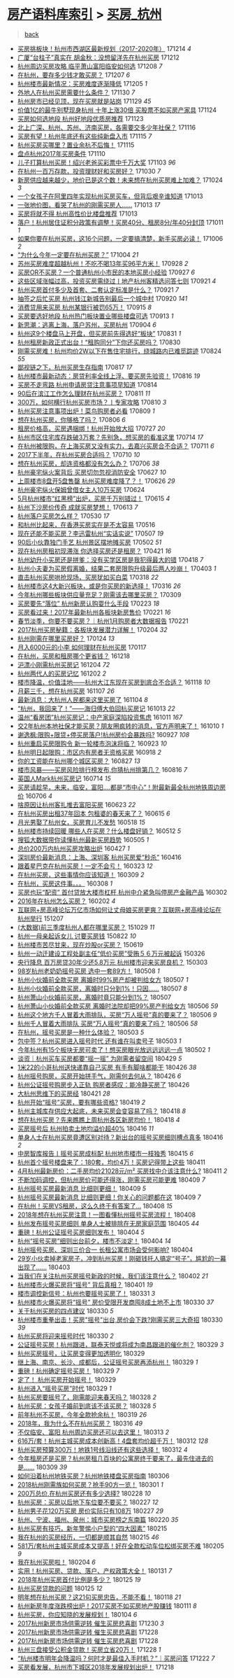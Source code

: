 [房产语料库索引](../../README.md)  > [买房_杭州](买房_杭州.md)
====
> [back](../README.md)

- [买房挑板块！杭州市西湖区最新规划（2017-2020年）](http://jkwz.applinzi.com/ittc/7046975235360818192.html#%E4%B9%B0%E6%88%BF%E6%8C%91%E6%9D%BF%E5%9D%97%EF%BC%81%E6%9D%AD%E5%B7%9E%E5%B8%82%E8%A5%BF%E6%B9%96%E5%8C%BA%E6%9C%80%E6%96%B0%E8%A7%84%E5%88%92%EF%BC%882017-2020%E5%B9%B4%EF%BC%89) 171214 *4* 
- [广厦“台柱子”真实在 胡金秋：没想留洋先在杭州买房](http://jkwz.applinzi.com/ittc/7046186764408980497.html#%E5%B9%BF%E5%8E%A6%E2%80%9C%E5%8F%B0%E6%9F%B1%E5%AD%90%E2%80%9D%E7%9C%9F%E5%AE%9E%E5%9C%A8+%E8%83%A1%E9%87%91%E7%A7%8B%EF%BC%9A%E6%B2%A1%E6%83%B3%E7%95%99%E6%B4%8B%E5%85%88%E5%9C%A8%E6%9D%AD%E5%B7%9E%E4%B9%B0%E6%88%BF) 171212  
- [杭州周边买房攻略 临平萧山富阳临安如何选](http://jkwz.applinzi.com/ittc/7044713797254644753.html#%E6%9D%AD%E5%B7%9E%E5%91%A8%E8%BE%B9%E4%B9%B0%E6%88%BF%E6%94%BB%E7%95%A5+%E4%B8%B4%E5%B9%B3%E8%90%A7%E5%B1%B1%E5%AF%8C%E9%98%B3%E4%B8%B4%E5%AE%89%E5%A6%82%E4%BD%95%E9%80%89) 171208 *7* 
- [在杭州，要存多少钱才敢买房？](http://jkwz.applinzi.com/ittc/7044276983410721809.html#%E5%9C%A8%E6%9D%AD%E5%B7%9E%EF%BC%8C%E8%A6%81%E5%AD%98%E5%A4%9A%E5%B0%91%E9%92%B1%E6%89%8D%E6%95%A2%E4%B9%B0%E6%88%BF%EF%BC%9F) 171207 *6* 
- [杭州楼市最新情况：买房难度逐渐降低](http://jkwz.applinzi.com/ittc/7043560951889003536.html#%E6%9D%AD%E5%B7%9E%E6%A5%BC%E5%B8%82%E6%9C%80%E6%96%B0%E6%83%85%E5%86%B5%EF%BC%9A%E4%B9%B0%E6%88%BF%E9%9A%BE%E5%BA%A6%E9%80%90%E6%B8%90%E9%99%8D%E4%BD%8E) 171205 *1* 
- [外地人在杭州买房需要什么条件？](http://jkwz.applinzi.com/ittc/7041736366528922640.html#%E5%A4%96%E5%9C%B0%E4%BA%BA%E5%9C%A8%E6%9D%AD%E5%B7%9E%E4%B9%B0%E6%88%BF%E9%9C%80%E8%A6%81%E4%BB%80%E4%B9%88%E6%9D%A1%E4%BB%B6%EF%BC%9F) 171130 *7* 
- [杭州房市已经见顶，现在买房就是站岗](http://jkwz.applinzi.com/ittc/7041084487864157200.html#%E6%9D%AD%E5%B7%9E%E6%88%BF%E5%B8%82%E5%B7%B2%E7%BB%8F%E8%A7%81%E9%A1%B6%EF%BC%8C%E7%8E%B0%E5%9C%A8%E4%B9%B0%E6%88%BF%E5%B0%B1%E6%98%AF%E7%AB%99%E5%B2%97) 171129 *45* 
- [价值1亿的最牛别墅现身杭州 十年上涨30倍 买股票不如买房产家具](http://jkwz.applinzi.com/ittc/7039452377915065360.html#%E4%BB%B7%E5%80%BC1%E4%BA%BF%E7%9A%84%E6%9C%80%E7%89%9B%E5%88%AB%E5%A2%85%E7%8E%B0%E8%BA%AB%E6%9D%AD%E5%B7%9E+%E5%8D%81%E5%B9%B4%E4%B8%8A%E6%B6%A830%E5%80%8D+%E4%B9%B0%E8%82%A1%E7%A5%A8%E4%B8%8D%E5%A6%82%E4%B9%B0%E6%88%BF%E4%BA%A7%E5%AE%B6%E5%85%B7) 171124  
- [买房如何选地段 杭州好地段优质房推荐](http://jkwz.applinzi.com/ittc/7039192663729898513.html#%E4%B9%B0%E6%88%BF%E5%A6%82%E4%BD%95%E9%80%89%E5%9C%B0%E6%AE%B5+%E6%9D%AD%E5%B7%9E%E5%A5%BD%E5%9C%B0%E6%AE%B5%E4%BC%98%E8%B4%A8%E6%88%BF%E6%8E%A8%E8%8D%90) 171123  
- [北上广深、杭州、苏州、济南买房，各需要交多少年社保？](http://jkwz.applinzi.com/ittc/7036594051221029904.html#%E5%8C%97%E4%B8%8A%E5%B9%BF%E6%B7%B1%E3%80%81%E6%9D%AD%E5%B7%9E%E3%80%81%E8%8B%8F%E5%B7%9E%E3%80%81%E6%B5%8E%E5%8D%97%E4%B9%B0%E6%88%BF%EF%BC%8C%E5%90%84%E9%9C%80%E8%A6%81%E4%BA%A4%E5%A4%9A%E5%B0%91%E5%B9%B4%E7%A4%BE%E4%BF%9D%EF%BC%9F) 171116  
- [买房有望！杭州年底还有这些纯新盘入市](http://jkwz.applinzi.com/ittc/7036206145084064784.html#%E4%B9%B0%E6%88%BF%E6%9C%89%E6%9C%9B%EF%BC%81%E6%9D%AD%E5%B7%9E%E5%B9%B4%E5%BA%95%E8%BF%98%E6%9C%89%E8%BF%99%E4%BA%9B%E7%BA%AF%E6%96%B0%E7%9B%98%E5%85%A5%E5%B8%82) 171115 *7* 
- [杭州买房买哪里？置业余杭不后悔！](http://jkwz.applinzi.com/ittc/7036136712768586768.html#%E6%9D%AD%E5%B7%9E%E4%B9%B0%E6%88%BF%E4%B9%B0%E5%93%AA%E9%87%8C%EF%BC%9F%E7%BD%AE%E4%B8%9A%E4%BD%99%E6%9D%AD%E4%B8%8D%E5%90%8E%E6%82%94%EF%BC%81) 171115  
- [盘点杭州2017年买房条件](http://jkwz.applinzi.com/ittc/7034273135958950929.html#%E7%9B%98%E7%82%B9%E6%9D%AD%E5%B7%9E2017%E5%B9%B4%E4%B9%B0%E6%88%BF%E6%9D%A1%E4%BB%B6) 171110  
- [儿子打算杭州买房！绍兴老爸买彩票中千万大奖](http://jkwz.applinzi.com/ittc/7031656220530836496.html#%E5%84%BF%E5%AD%90%E6%89%93%E7%AE%97%E6%9D%AD%E5%B7%9E%E4%B9%B0%E6%88%BF%EF%BC%81%E7%BB%8D%E5%85%B4%E8%80%81%E7%88%B8%E4%B9%B0%E5%BD%A9%E7%A5%A8%E4%B8%AD%E5%8D%83%E4%B8%87%E5%A4%A7%E5%A5%96) 171103 *96* 
- [在杭州一百万存款，投资理财好和买房好？](http://jkwz.applinzi.com/ittc/7030270305375880208.html#%E5%9C%A8%E6%9D%AD%E5%B7%9E%E4%B8%80%E7%99%BE%E4%B8%87%E5%AD%98%E6%AC%BE%EF%BC%8C%E6%8A%95%E8%B5%84%E7%90%86%E8%B4%A2%E5%A5%BD%E5%92%8C%E4%B9%B0%E6%88%BF%E5%A5%BD%EF%BC%9F) 171030 *7* 
- [新房供应越来越少，地价已是这个数！未来想在杭州买房难上加难？](http://jkwz.applinzi.com/ittc/7028029676868600849.html#%E6%96%B0%E6%88%BF%E4%BE%9B%E5%BA%94%E8%B6%8A%E6%9D%A5%E8%B6%8A%E5%B0%91%EF%BC%8C%E5%9C%B0%E4%BB%B7%E5%B7%B2%E6%98%AF%E8%BF%99%E4%B8%AA%E6%95%B0%EF%BC%81%E6%9C%AA%E6%9D%A5%E6%83%B3%E5%9C%A8%E6%9D%AD%E5%B7%9E%E4%B9%B0%E6%88%BF%E9%9A%BE%E4%B8%8A%E5%8A%A0%E9%9A%BE%EF%BC%9F) 171024 *3* 
- [一个女孩子在阿里四年实现杭州买房买车，但背后艰辛谁知道](http://jkwz.applinzi.com/ittc/7024046741043807249.html#%E4%B8%80%E4%B8%AA%E5%A5%B3%E5%AD%A9%E5%AD%90%E5%9C%A8%E9%98%BF%E9%87%8C%E5%9B%9B%E5%B9%B4%E5%AE%9E%E7%8E%B0%E6%9D%AD%E5%B7%9E%E4%B9%B0%E6%88%BF%E4%B9%B0%E8%BD%A6%EF%BC%8C%E4%BD%86%E8%83%8C%E5%90%8E%E8%89%B0%E8%BE%9B%E8%B0%81%E7%9F%A5%E9%81%93) 171013  
- [一张地价图，看哭了杭州的刚需买房人……](http://jkwz.applinzi.com/ittc/7024040984361567248.html#%E4%B8%80%E5%BC%A0%E5%9C%B0%E4%BB%B7%E5%9B%BE%EF%BC%8C%E7%9C%8B%E5%93%AD%E4%BA%86%E6%9D%AD%E5%B7%9E%E7%9A%84%E5%88%9A%E9%9C%80%E4%B9%B0%E6%88%BF%E4%BA%BA%E2%80%A6%E2%80%A6) 171013 *17* 
- [买房将就不得 杭州高性价比楼盘推荐](http://jkwz.applinzi.com/ittc/7023984169389130769.html#%E4%B9%B0%E6%88%BF%E5%B0%86%E5%B0%B1%E4%B8%8D%E5%BE%97+%E6%9D%AD%E5%B7%9E%E9%AB%98%E6%80%A7%E4%BB%B7%E6%AF%94%E6%A5%BC%E7%9B%98%E6%8E%A8%E8%8D%90) 171013  
- [落户！杭州居住证积分政策有调整！买房40分、租房8分/年40分封顶](http://jkwz.applinzi.com/ittc/7023117158614303761.html#%E8%90%BD%E6%88%B7%EF%BC%81%E6%9D%AD%E5%B7%9E%E5%B1%85%E4%BD%8F%E8%AF%81%E7%A7%AF%E5%88%86%E6%94%BF%E7%AD%96%E6%9C%89%E8%B0%83%E6%95%B4%EF%BC%81%E4%B9%B0%E6%88%BF40%E5%88%86%E3%80%81%E7%A7%9F%E6%88%BF8%E5%88%86%2F%E5%B9%B440%E5%88%86%E5%B0%81%E9%A1%B6) 171011 *1* 
- [如果你要在杭州买房，这16个问题，一定要搞清楚，新手买房必读！](http://jkwz.applinzi.com/ittc/7021044561303045137.html#%E5%A6%82%E6%9E%9C%E4%BD%A0%E8%A6%81%E5%9C%A8%E6%9D%AD%E5%B7%9E%E4%B9%B0%E6%88%BF%EF%BC%8C%E8%BF%9916%E4%B8%AA%E9%97%AE%E9%A2%98%EF%BC%8C%E4%B8%80%E5%AE%9A%E8%A6%81%E6%90%9E%E6%B8%85%E6%A5%9A%EF%BC%8C%E6%96%B0%E6%89%8B%E4%B9%B0%E6%88%BF%E5%BF%85%E8%AF%BB%EF%BC%81) 171006 *2* 
- [“为什么今年一定要在杭州买房？”](http://jkwz.applinzi.com/ittc/7020625665026688017.html#%E2%80%9C%E4%B8%BA%E4%BB%80%E4%B9%88%E4%BB%8A%E5%B9%B4%E4%B8%80%E5%AE%9A%E8%A6%81%E5%9C%A8%E6%9D%AD%E5%B7%9E%E4%B9%B0%E6%88%BF%EF%BC%9F%E2%80%9D) 171004 *21* 
- [苏州买房难度超越杭州！不吃不喝13年买96平方米！](http://jkwz.applinzi.com/ittc/7018411221110490128.html#%E8%8B%8F%E5%B7%9E%E4%B9%B0%E6%88%BF%E9%9A%BE%E5%BA%A6%E8%B6%85%E8%B6%8A%E6%9D%AD%E5%B7%9E%EF%BC%81%E4%B8%8D%E5%90%83%E4%B8%8D%E5%96%9D13%E5%B9%B4%E4%B9%B096%E5%B9%B3%E6%96%B9%E7%B1%B3%EF%BC%81) 170928 *2* 
- [买房OR不买房？一个普通杭州小市民的本地买房小经验](http://jkwz.applinzi.com/ittc/7018081620094092304.html#%E4%B9%B0%E6%88%BFOR%E4%B8%8D%E4%B9%B0%E6%88%BF%EF%BC%9F%E4%B8%80%E4%B8%AA%E6%99%AE%E9%80%9A%E6%9D%AD%E5%B7%9E%E5%B0%8F%E5%B8%82%E6%B0%91%E7%9A%84%E6%9C%AC%E5%9C%B0%E4%B9%B0%E6%88%BF%E5%B0%8F%E7%BB%8F%E9%AA%8C) 170927 *6* 
- [这些区域涨幅过高，投资买房需绕过丨地产杭州客精选问答七则](http://jkwz.applinzi.com/ittc/7015792322833548305.html#%E8%BF%99%E4%BA%9B%E5%8C%BA%E5%9F%9F%E6%B6%A8%E5%B9%85%E8%BF%87%E9%AB%98%EF%BC%8C%E6%8A%95%E8%B5%84%E4%B9%B0%E6%88%BF%E9%9C%80%E7%BB%95%E8%BF%87%E4%B8%A8%E5%9C%B0%E4%BA%A7%E6%9D%AD%E5%B7%9E%E5%AE%A2%E7%B2%BE%E9%80%89%E9%97%AE%E7%AD%94%E4%B8%83%E5%88%99) 170921 *4* 
- [杭州买房首付多少及首套、二套认定标准是什么？](http://jkwz.applinzi.com/ittc/7015759191942382609.html#%E6%9D%AD%E5%B7%9E%E4%B9%B0%E6%88%BF%E9%A6%96%E4%BB%98%E5%A4%9A%E5%B0%91%E5%8F%8A%E9%A6%96%E5%A5%97%E3%80%81%E4%BA%8C%E5%A5%97%E8%AE%A4%E5%AE%9A%E6%A0%87%E5%87%86%E6%98%AF%E4%BB%80%E4%B9%88%EF%BC%9F) 170921 *7* 
- [抽签之后忙买房 杭州钱江新城告别最后一个城中村](http://jkwz.applinzi.com/ittc/7015458924327863313.html#%E6%8A%BD%E7%AD%BE%E4%B9%8B%E5%90%8E%E5%BF%99%E4%B9%B0%E6%88%BF+%E6%9D%AD%E5%B7%9E%E9%92%B1%E6%B1%9F%E6%96%B0%E5%9F%8E%E5%91%8A%E5%88%AB%E6%9C%80%E5%90%8E%E4%B8%80%E4%B8%AA%E5%9F%8E%E4%B8%AD%E6%9D%91) 170920 *141* 
- [消费贷用来买房 杭州某银行被罚65万！](http://jkwz.applinzi.com/ittc/7013597966835909649.html#%E6%B6%88%E8%B4%B9%E8%B4%B7%E7%94%A8%E6%9D%A5%E4%B9%B0%E6%88%BF+%E6%9D%AD%E5%B7%9E%E6%9F%90%E9%93%B6%E8%A1%8C%E8%A2%AB%E7%BD%9A65%E4%B8%87%EF%BC%81) 170915 *8* 
- [买房要选好地段 杭州热门板块置业哪些楼盘可选](http://jkwz.applinzi.com/ittc/7012851101370680336.html#%E4%B9%B0%E6%88%BF%E8%A6%81%E9%80%89%E5%A5%BD%E5%9C%B0%E6%AE%B5%C2%A0%E6%9D%AD%E5%B7%9E%E7%83%AD%E9%97%A8%E6%9D%BF%E5%9D%97%E7%BD%AE%E4%B8%9A%E5%93%AA%E4%BA%9B%E6%A5%BC%E7%9B%98%E5%8F%AF%E9%80%89) 170913 *1* 
- [新思潮：逃离上海，落户苏州，买房杭州](http://jkwz.applinzi.com/ittc/7009490237519299600.html#%E6%96%B0%E6%80%9D%E6%BD%AE%EF%BC%9A%E9%80%83%E7%A6%BB%E4%B8%8A%E6%B5%B7%EF%BC%8C%E8%90%BD%E6%88%B7%E8%8B%8F%E5%B7%9E%EF%BC%8C%E4%B9%B0%E6%88%BF%E6%9D%AD%E5%B7%9E) 170904 *6* 
- [杭州这9个楼盘马上开盘，但买房前先得选好“板块”](http://jkwz.applinzi.com/ittc/7007931735948657680.html#%E6%9D%AD%E5%B7%9E%E8%BF%999%E4%B8%AA%E6%A5%BC%E7%9B%98%E9%A9%AC%E4%B8%8A%E5%BC%80%E7%9B%98%EF%BC%8C%E4%BD%86%E4%B9%B0%E6%88%BF%E5%89%8D%E5%85%88%E5%BE%97%E9%80%89%E5%A5%BD%E2%80%9C%E6%9D%BF%E5%9D%97%E2%80%9D) 170831 *1* 
- [杭州租房新政正式出台！“租购同分”下你还买房吗？](http://jkwz.applinzi.com/ittc/7007614800212001808.html#%E6%9D%AD%E5%B7%9E%E7%A7%9F%E6%88%BF%E6%96%B0%E6%94%BF%E6%AD%A3%E5%BC%8F%E5%87%BA%E5%8F%B0%EF%BC%81%E2%80%9C%E7%A7%9F%E8%B4%AD%E5%90%8C%E5%88%86%E2%80%9D%E4%B8%8B%E4%BD%A0%E8%BF%98%E4%B9%B0%E6%88%BF%E5%90%97%EF%BC%9F) 170830  
- [刚需买房难！杭州均价2W以下在售住宅排行，绕城路内已难觅踪迹](http://jkwz.applinzi.com/ittc/7005046213253268497.html#%E5%88%9A%E9%9C%80%E4%B9%B0%E6%88%BF%E9%9A%BE%EF%BC%81%E6%9D%AD%E5%B7%9E%E5%9D%87%E4%BB%B72W%E4%BB%A5%E4%B8%8B%E5%9C%A8%E5%94%AE%E4%BD%8F%E5%AE%85%E6%8E%92%E8%A1%8C%EF%BC%8C%E7%BB%95%E5%9F%8E%E8%B7%AF%E5%86%85%E5%B7%B2%E9%9A%BE%E8%A7%85%E8%B8%AA%E8%BF%B9) 170824 *55* 
- [鄙视链之下，杭州买房生存指南](http://jkwz.applinzi.com/ittc/7002836713138029584.html#%E9%84%99%E8%A7%86%E9%93%BE%E4%B9%8B%E4%B8%8B%EF%BC%8C%E6%9D%AD%E5%B7%9E%E4%B9%B0%E6%88%BF%E7%94%9F%E5%AD%98%E6%8C%87%E5%8D%97) 170817 *17* 
- [杭州楼市最新动态：房贷利率全线上浮、要买房先验资！](http://jkwz.applinzi.com/ittc/7002315948634407953.html#%E6%9D%AD%E5%B7%9E%E6%A5%BC%E5%B8%82%E6%9C%80%E6%96%B0%E5%8A%A8%E6%80%81%EF%BC%9A%E6%88%BF%E8%B4%B7%E5%88%A9%E7%8E%87%E5%85%A8%E7%BA%BF%E4%B8%8A%E6%B5%AE%E3%80%81%E8%A6%81%E4%B9%B0%E6%88%BF%E5%85%88%E9%AA%8C%E8%B5%84%EF%BC%81) 170816 *19* 
- [买房不走弯路 杭州申请房贷注意事项早知道](http://jkwz.applinzi.com/ittc/7001723528381203473.html#%E4%B9%B0%E6%88%BF%E4%B8%8D%E8%B5%B0%E5%BC%AF%E8%B7%AF+%E6%9D%AD%E5%B7%9E%E7%94%B3%E8%AF%B7%E6%88%BF%E8%B4%B7%E6%B3%A8%E6%84%8F%E4%BA%8B%E9%A1%B9%E6%97%A9%E7%9F%A5%E9%81%93) 170814  
- [90后在滨江工作怎么理财在杭州买房？](http://jkwz.applinzi.com/ittc/7000532113550771217.html#90%E5%90%8E%E5%9C%A8%E6%BB%A8%E6%B1%9F%E5%B7%A5%E4%BD%9C%E6%80%8E%E4%B9%88%E7%90%86%E8%B4%A2%E5%9C%A8%E6%9D%AD%E5%B7%9E%E4%B9%B0%E6%88%BF%EF%BC%9F) 170811 *11* 
- [300万，如何横行杭州买房市场？丨专家攻略](http://jkwz.applinzi.com/ittc/7000241160487175184.html#300%E4%B8%87%EF%BC%8C%E5%A6%82%E4%BD%95%E6%A8%AA%E8%A1%8C%E6%9D%AD%E5%B7%9E%E4%B9%B0%E6%88%BF%E5%B8%82%E5%9C%BA%EF%BC%9F%E4%B8%A8%E4%B8%93%E5%AE%B6%E6%94%BB%E7%95%A5) 170810 *3* 
- [杭州买房注意事项出炉！菜鸟购房者必看](http://jkwz.applinzi.com/ittc/6999854465665205264.html#%E6%9D%AD%E5%B7%9E%E4%B9%B0%E6%88%BF%E6%B3%A8%E6%84%8F%E4%BA%8B%E9%A1%B9%E5%87%BA%E7%82%89%EF%BC%81%E8%8F%9C%E9%B8%9F%E8%B4%AD%E6%88%BF%E8%80%85%E5%BF%85%E7%9C%8B) 170809 *1* 
- [想在杭州买房，你够格了吗？](http://jkwz.applinzi.com/ittc/6998591256341775377.html#%E6%83%B3%E5%9C%A8%E6%9D%AD%E5%B7%9E%E4%B9%B0%E6%88%BF%EF%BC%8C%E4%BD%A0%E5%A4%9F%E6%A0%BC%E4%BA%86%E5%90%97%EF%BC%9F) 170806 *6* 
- [租房价格高，买房遇捆绑！杭州开始放大招](http://jkwz.applinzi.com/ittc/6995065749948072976.html#%E7%A7%9F%E6%88%BF%E4%BB%B7%E6%A0%BC%E9%AB%98%EF%BC%8C%E4%B9%B0%E6%88%BF%E9%81%87%E6%8D%86%E7%BB%91%EF%BC%81%E6%9D%AD%E5%B7%9E%E5%BC%80%E5%A7%8B%E6%94%BE%E5%A4%A7%E6%8B%9B) 170727 *20* 
- [杭州市区住宅库存跌破3万套？先别急，想买房的看准这里](http://jkwz.applinzi.com/ittc/6990236863573787664.html#%E6%9D%AD%E5%B7%9E%E5%B8%82%E5%8C%BA%E4%BD%8F%E5%AE%85%E5%BA%93%E5%AD%98%E8%B7%8C%E7%A0%B43%E4%B8%87%E5%A5%97%EF%BC%9F%E5%85%88%E5%88%AB%E6%80%A5%EF%BC%8C%E6%83%B3%E4%B9%B0%E6%88%BF%E7%9A%84%E7%9C%8B%E5%87%86%E8%BF%99%E9%87%8C) 170714 *17* 
- [在杭州被限购，在上海买房又没有实力，去嘉兴买房合不合适？](http://jkwz.applinzi.com/ittc/6988983729333470213.html#%E5%9C%A8%E6%9D%AD%E5%B7%9E%E8%A2%AB%E9%99%90%E8%B4%AD%EF%BC%8C%E5%9C%A8%E4%B8%8A%E6%B5%B7%E4%B9%B0%E6%88%BF%E5%8F%88%E6%B2%A1%E6%9C%89%E5%AE%9E%E5%8A%9B%EF%BC%8C%E5%8E%BB%E5%98%89%E5%85%B4%E4%B9%B0%E6%88%BF%E5%90%88%E4%B8%8D%E5%90%88%E9%80%82%EF%BC%9F) 170711 *6* 
- [2017下半年，在杭州买房合适吗？](http://jkwz.applinzi.com/ittc/6988667351464412165.html#2017%E4%B8%8B%E5%8D%8A%E5%B9%B4%EF%BC%8C%E5%9C%A8%E6%9D%AD%E5%B7%9E%E4%B9%B0%E6%88%BF%E5%90%88%E9%80%82%E5%90%97%EF%BC%9F) 170710 *10* 
- [想在杭州买房，却连资格都没有怎么办？](http://jkwz.applinzi.com/ittc/6987133796749935620.html#%E6%83%B3%E5%9C%A8%E6%9D%AD%E5%B7%9E%E4%B9%B0%E6%88%BF%EF%BC%8C%E5%8D%B4%E8%BF%9E%E8%B5%84%E6%A0%BC%E9%83%BD%E6%B2%A1%E6%9C%89%E6%80%8E%E4%B9%88%E5%8A%9E%EF%BC%9F) 170706 *38* 
- [杭州豪宅纵火案背后 买房切勿忽视消防安全](http://jkwz.applinzi.com/ittc/6983806670424507397.html#%E6%9D%AD%E5%B7%9E%E8%B1%AA%E5%AE%85%E7%BA%B5%E7%81%AB%E6%A1%88%E8%83%8C%E5%90%8E+%E4%B9%B0%E6%88%BF%E5%88%87%E5%8B%BF%E5%BF%BD%E8%A7%86%E6%B6%88%E9%98%B2%E5%AE%89%E5%85%A8) 170627 *10* 
- [上周楼市8盘开5盘售罄 杭州买房难度降了？！](http://jkwz.applinzi.com/ittc/6983481141313930245.html#%E4%B8%8A%E5%91%A8%E6%A5%BC%E5%B8%828%E7%9B%98%E5%BC%805%E7%9B%98%E5%94%AE%E7%BD%84+%E6%9D%AD%E5%B7%9E%E4%B9%B0%E6%88%BF%E9%9A%BE%E5%BA%A6%E9%99%8D%E4%BA%86%EF%BC%9F%EF%BC%81) 170626 *29* 
- [杭州豪宅纵火保姆曾借女主人10万买房](http://jkwz.applinzi.com/ittc/6982636535496049668.html#%E6%9D%AD%E5%B7%9E%E8%B1%AA%E5%AE%85%E7%BA%B5%E7%81%AB%E4%BF%9D%E5%A7%86%E6%9B%BE%E5%80%9F%E5%A5%B3%E4%B8%BB%E4%BA%BA10%E4%B8%87%E4%B9%B0%E6%88%BF) 170624  
- [5月杭州楼市“红黑榜”出炉，买房千万别错过！](http://jkwz.applinzi.com/ittc/6979298708196688900.html#5%E6%9C%88%E6%9D%AD%E5%B7%9E%E6%A5%BC%E5%B8%82%E2%80%9C%E7%BA%A2%E9%BB%91%E6%A6%9C%E2%80%9D%E5%87%BA%E7%82%89%EF%BC%8C%E4%B9%B0%E6%88%BF%E5%8D%83%E4%B8%87%E5%88%AB%E9%94%99%E8%BF%87%EF%BC%81) 170615 *4* 
- [杭州下沙房价传奇 成就买房梦想！](http://jkwz.applinzi.com/ittc/6978639767657776132.html#%E6%9D%AD%E5%B7%9E%E4%B8%8B%E6%B2%99%E6%88%BF%E4%BB%B7%E4%BC%A0%E5%A5%87+%E6%88%90%E5%B0%B1%E4%B9%B0%E6%88%BF%E6%A2%A6%E6%83%B3%EF%BC%81) 170613 *7* 
- [杭州落户买房怎么样？](http://jkwz.applinzi.com/ittc/6973532841580168197.html#%E6%9D%AD%E5%B7%9E%E8%90%BD%E6%88%B7%E4%B9%B0%E6%88%BF%E6%80%8E%E4%B9%88%E6%A0%B7%EF%BC%9F) 170530 *17* 
- [和杭州比起来，在香港买房实在是不太容易](http://jkwz.applinzi.com/ittc/6968193539744728068.html#%E5%92%8C%E6%9D%AD%E5%B7%9E%E6%AF%94%E8%B5%B7%E6%9D%A5%EF%BC%8C%E5%9C%A8%E9%A6%99%E6%B8%AF%E4%B9%B0%E6%88%BF%E5%AE%9E%E5%9C%A8%E6%98%AF%E4%B8%8D%E5%A4%AA%E5%AE%B9%E6%98%93) 170516  
- [现在还能不能买房？李迅雷杭州“实话实说”](http://jkwz.applinzi.com/ittc/6964831770196313093.html#%E7%8E%B0%E5%9C%A8%E8%BF%98%E8%83%BD%E4%B8%8D%E8%83%BD%E4%B9%B0%E6%88%BF%EF%BC%9F%E6%9D%8E%E8%BF%85%E9%9B%B7%E6%9D%AD%E5%B7%9E%E2%80%9C%E5%AE%9E%E8%AF%9D%E5%AE%9E%E8%AF%B4%E2%80%9D) 170507 *19* 
- [90后小伙靠独门手艺 杭州景区摆地摊买房](http://jkwz.applinzi.com/ittc/6963161196243977220.html#90%E5%90%8E%E5%B0%8F%E4%BC%99%E9%9D%A0%E7%8B%AC%E9%97%A8%E6%89%8B%E8%89%BA+%E6%9D%AD%E5%B7%9E%E6%99%AF%E5%8C%BA%E6%91%86%E5%9C%B0%E6%91%8A%E4%B9%B0%E6%88%BF) 170502 *51* 
- [现在杭州房租初现滞涨 你选择买房还是租房？](http://jkwz.applinzi.com/ittc/6959035566619362308.html#%E7%8E%B0%E5%9C%A8%E6%9D%AD%E5%B7%9E%E6%88%BF%E7%A7%9F%E5%88%9D%E7%8E%B0%E6%BB%9E%E6%B6%A8+%E4%BD%A0%E9%80%89%E6%8B%A9%E4%B9%B0%E6%88%BF%E8%BF%98%E6%98%AF%E7%A7%9F%E6%88%BF%EF%BC%9F) 170421 *16* 
- [杭州幼升小买房还是拼爹：没有买学区房是我犯得最大的错](http://jkwz.applinzi.com/ittc/6957984621324141573.html#%E6%9D%AD%E5%B7%9E%E5%B9%BC%E5%8D%87%E5%B0%8F%E4%B9%B0%E6%88%BF%E8%BF%98%E6%98%AF%E6%8B%BC%E7%88%B9%EF%BC%9A%E6%B2%A1%E6%9C%89%E4%B9%B0%E5%AD%A6%E5%8C%BA%E6%88%BF%E6%98%AF%E6%88%91%E7%8A%AF%E5%BE%97%E6%9C%80%E5%A4%A7%E7%9A%84%E9%94%99) 170418 *7* 
- [杭州小夫妻为买房假离婚，结果二套房限购升级最后两人吵崩！](http://jkwz.applinzi.com/ittc/6952344430806828036.html#%E6%9D%AD%E5%B7%9E%E5%B0%8F%E5%A4%AB%E5%A6%BB%E4%B8%BA%E4%B9%B0%E6%88%BF%E5%81%87%E7%A6%BB%E5%A9%9A%EF%BC%8C%E7%BB%93%E6%9E%9C%E4%BA%8C%E5%A5%97%E6%88%BF%E9%99%90%E8%B4%AD%E5%8D%87%E7%BA%A7%E6%9C%80%E5%90%8E%E4%B8%A4%E4%BA%BA%E5%90%B5%E5%B4%A9%EF%BC%81) 170403 *1* 
- [直击杭州买房哄抢现场，买房犹如买白菜](http://jkwz.applinzi.com/ittc/6946434662347047941.html#%E7%9B%B4%E5%87%BB%E6%9D%AD%E5%B7%9E%E4%B9%B0%E6%88%BF%E5%93%84%E6%8A%A2%E7%8E%B0%E5%9C%BA%EF%BC%8C%E4%B9%B0%E6%88%BF%E7%8A%B9%E5%A6%82%E4%B9%B0%E7%99%BD%E8%8F%9C) 170318 *22* 
- [杭州楼市这4大新兴板块，或是你买房的新选择！](http://jkwz.applinzi.com/ittc/6945625683068978181.html#%E6%9D%AD%E5%B7%9E%E6%A5%BC%E5%B8%82%E8%BF%994%E5%A4%A7%E6%96%B0%E5%85%B4%E6%9D%BF%E5%9D%97%EF%BC%8C%E6%88%96%E6%98%AF%E4%BD%A0%E4%B9%B0%E6%88%BF%E7%9A%84%E6%96%B0%E9%80%89%E6%8B%A9%EF%BC%81) 170316 *26* 
- [今年杭州哪些板块供应量充足？刚需该去哪里买房？](http://jkwz.applinzi.com/ittc/6943084975846065157.html#%E4%BB%8A%E5%B9%B4%E6%9D%AD%E5%B7%9E%E5%93%AA%E4%BA%9B%E6%9D%BF%E5%9D%97%E4%BE%9B%E5%BA%94%E9%87%8F%E5%85%85%E8%B6%B3%EF%BC%9F%E5%88%9A%E9%9C%80%E8%AF%A5%E5%8E%BB%E5%93%AA%E9%87%8C%E4%B9%B0%E6%88%BF%EF%BC%9F) 170309  
- [买房要先“落位” 杭州新房认购耍什么手段](http://jkwz.applinzi.com/ittc/6937728358799639557.html#%E4%B9%B0%E6%88%BF%E8%A6%81%E5%85%88%E2%80%9C%E8%90%BD%E4%BD%8D%E2%80%9D+%E6%9D%AD%E5%B7%9E%E6%96%B0%E6%88%BF%E8%AE%A4%E8%B4%AD%E8%80%8D%E4%BB%80%E4%B9%88%E6%89%8B%E6%AE%B5) 170223 *18* 
- [买房看过来！2017年最新杭州各板块新房售价](http://jkwz.applinzi.com/ittc/6937036255442502661.html#%E4%B9%B0%E6%88%BF%E7%9C%8B%E8%BF%87%E6%9D%A5%EF%BC%812017%E5%B9%B4%E6%9C%80%E6%96%B0%E6%9D%AD%E5%B7%9E%E5%90%84%E6%9D%BF%E5%9D%97%E6%96%B0%E6%88%BF%E5%94%AE%E4%BB%B7) 170221 *16* 
- [春节淡季，你要不要买房？｜杭州1月购房者大数据报告](http://jkwz.applinzi.com/ittc/6937021834615866373.html#%E6%98%A5%E8%8A%82%E6%B7%A1%E5%AD%A3%EF%BC%8C%E4%BD%A0%E8%A6%81%E4%B8%8D%E8%A6%81%E4%B9%B0%E6%88%BF%EF%BC%9F%EF%BD%9C%E6%9D%AD%E5%B7%9E1%E6%9C%88%E8%B4%AD%E6%88%BF%E8%80%85%E5%A4%A7%E6%95%B0%E6%8D%AE%E6%8A%A5%E5%91%8A) 170221  
- [2017杭州买房秘籍：各板块发展潜力详解！](http://jkwz.applinzi.com/ittc/6930736589117588485.html#2017%E6%9D%AD%E5%B7%9E%E4%B9%B0%E6%88%BF%E7%A7%98%E7%B1%8D%EF%BC%9A%E5%90%84%E6%9D%BF%E5%9D%97%E5%8F%91%E5%B1%95%E6%BD%9C%E5%8A%9B%E8%AF%A6%E8%A7%A3%EF%BC%81) 170204 *32* 
- [杭州刚需在哪里买房好？](http://jkwz.applinzi.com/ittc/6926649110102017028.html#%E6%9D%AD%E5%B7%9E%E5%88%9A%E9%9C%80%E5%9C%A8%E5%93%AA%E9%87%8C%E4%B9%B0%E6%88%BF%E5%A5%BD%EF%BC%9F) 170124 *13* 
- [月入6000元的小李 如何理财在杭州买房](http://jkwz.applinzi.com/ittc/6924134588355183620.html#%E6%9C%88%E5%85%A56000%E5%85%83%E7%9A%84%E5%B0%8F%E6%9D%8E+%E5%A6%82%E4%BD%95%E7%90%86%E8%B4%A2%E5%9C%A8%E6%9D%AD%E5%B7%9E%E4%B9%B0%E6%88%BF) 170117  
- [在杭州，买房和租房哪个更省钱？](http://jkwz.applinzi.com/ittc/6912898260212909060.html#%E5%9C%A8%E6%9D%AD%E5%B7%9E%EF%BC%8C%E4%B9%B0%E6%88%BF%E5%92%8C%E7%A7%9F%E6%88%BF%E5%93%AA%E4%B8%AA%E6%9B%B4%E7%9C%81%E9%92%B1%EF%BC%9F) 161218  
- [沪漂小刚需杭州买房记](http://jkwz.applinzi.com/ittc/6907082193301406724.html#%E6%B2%AA%E6%BC%82%E5%B0%8F%E5%88%9A%E9%9C%80%E6%9D%AD%E5%B7%9E%E4%B9%B0%E6%88%BF%E8%AE%B0) 161204 *72* 
- [杭州两代人的买房记忆](http://jkwz.applinzi.com/ittc/6906952743771440132.html#%E6%9D%AD%E5%B7%9E%E4%B8%A4%E4%BB%A3%E4%BA%BA%E7%9A%84%E4%B9%B0%E6%88%BF%E8%AE%B0%E5%BF%86) 161202 *2* 
- [楼市降温，价值洼地——杭州大江东现在买房到底合不合适？](http://jkwz.applinzi.com/ittc/6901911368222901253.html#%E6%A5%BC%E5%B8%82%E9%99%8D%E6%B8%A9%EF%BC%8C%E4%BB%B7%E5%80%BC%E6%B4%BC%E5%9C%B0%E2%80%94%E2%80%94%E6%9D%AD%E5%B7%9E%E5%A4%A7%E6%B1%9F%E4%B8%9C%E7%8E%B0%E5%9C%A8%E4%B9%B0%E6%88%BF%E5%88%B0%E5%BA%95%E5%90%88%E4%B8%8D%E5%90%88%E9%80%82%EF%BC%9F) 161118 *10* 
- [月薪三千，想在杭州买房](http://jkwz.applinzi.com/ittc/6897800678423921668.html#%E6%9C%88%E8%96%AA%E4%B8%89%E5%8D%83%EF%BC%8C%E6%83%B3%E5%9C%A8%E6%9D%AD%E5%B7%9E%E4%B9%B0%E6%88%BF) 161107 *26* 
- [最新消息：大杭州人民都来这里买房了](http://jkwz.applinzi.com/ittc/6896790765388170245.html#%E6%9C%80%E6%96%B0%E6%B6%88%E6%81%AF%EF%BC%9A%E5%A4%A7%E6%9D%AD%E5%B7%9E%E4%BA%BA%E6%B0%91%E9%83%BD%E6%9D%A5%E8%BF%99%E9%87%8C%E4%B9%B0%E6%88%BF%E4%BA%86) 161104 *8* 
- [“杭州，我回来了！”——海归傅大伯回杭买房记](http://jkwz.applinzi.com/ittc/6888410248733262852.html#%E2%80%9C%E6%9D%AD%E5%B7%9E%EF%BC%8C%E6%88%91%E5%9B%9E%E6%9D%A5%E4%BA%86%EF%BC%81%E2%80%9D%E2%80%94%E2%80%94%E6%B5%B7%E5%BD%92%E5%82%85%E5%A4%A7%E4%BC%AF%E5%9B%9E%E6%9D%AD%E4%B9%B0%E6%88%BF%E8%AE%B0) 161013 *22* 
- [温州“看房团”杭州买房记：中产家庭深陷投资焦虑](http://jkwz.applinzi.com/ittc/6887608242733057029.html#%E6%B8%A9%E5%B7%9E%E2%80%9C%E7%9C%8B%E6%88%BF%E5%9B%A2%E2%80%9D%E6%9D%AD%E5%B7%9E%E4%B9%B0%E6%88%BF%E8%AE%B0%EF%BC%9A%E4%B8%AD%E4%BA%A7%E5%AE%B6%E5%BA%AD%E6%B7%B1%E9%99%B7%E6%8A%95%E8%B5%84%E7%84%A6%E8%99%91) 161011 *167* 
- [交2年杭州本地社保才能买房？朋友圈疯转的消息，官方声明来了！](http://jkwz.applinzi.com/ittc/6887337636481467397.html#%E4%BA%A42%E5%B9%B4%E6%9D%AD%E5%B7%9E%E6%9C%AC%E5%9C%B0%E7%A4%BE%E4%BF%9D%E6%89%8D%E8%83%BD%E4%B9%B0%E6%88%BF%EF%BC%9F%E6%9C%8B%E5%8F%8B%E5%9C%88%E7%96%AF%E8%BD%AC%E7%9A%84%E6%B6%88%E6%81%AF%EF%BC%8C%E5%AE%98%E6%96%B9%E5%A3%B0%E6%98%8E%E6%9D%A5%E4%BA%86%EF%BC%81) 161010 *1* 
- [谢逸枫:限购+限贷+停买房落户!杭州房价会暴跌吗?](http://jkwz.applinzi.com/ittc/6882671312744498181.html#%E8%B0%A2%E9%80%B8%E6%9E%AB%3A%E9%99%90%E8%B4%AD%2B%E9%99%90%E8%B4%B7%2B%E5%81%9C%E4%B9%B0%E6%88%BF%E8%90%BD%E6%88%B7%21%E6%9D%AD%E5%B7%9E%E6%88%BF%E4%BB%B7%E4%BC%9A%E6%9A%B4%E8%B7%8C%E5%90%97%3F) 160927 *108* 
- [杭州重启买房限购令 新一轮楼市泡沫将临？](http://jkwz.applinzi.com/ittc/6881089030430655492.html#%E6%9D%AD%E5%B7%9E%E9%87%8D%E5%90%AF%E4%B9%B0%E6%88%BF%E9%99%90%E8%B4%AD%E4%BB%A4+%E6%96%B0%E4%B8%80%E8%BD%AE%E6%A5%BC%E5%B8%82%E6%B3%A1%E6%B2%AB%E5%B0%86%E4%B8%B4%EF%BC%9F) 160923 *10* 
- [杭州明日起限购：市区内有房者无资格买房](http://jkwz.applinzi.com/ittc/6879255444995965956.html#%E6%9D%AD%E5%B7%9E%E6%98%8E%E6%97%A5%E8%B5%B7%E9%99%90%E8%B4%AD%EF%BC%9A%E5%B8%82%E5%8C%BA%E5%86%85%E6%9C%89%E6%88%BF%E8%80%85%E6%97%A0%E8%B5%84%E6%A0%BC%E4%B9%B0%E6%88%BF) 160918 *2* 
- [你的工资能在杭州哪个城区买房？](http://jkwz.applinzi.com/ittc/6871072463261271045.html#%E4%BD%A0%E7%9A%84%E5%B7%A5%E8%B5%84%E8%83%BD%E5%9C%A8%E6%9D%AD%E5%B7%9E%E5%93%AA%E4%B8%AA%E5%9F%8E%E5%8C%BA%E4%B9%B0%E6%88%BF%EF%BC%9F) 160827 *13* 
- [楼市风暴——买房风险排行榜发布,你猜杭州排第几？](http://jkwz.applinzi.com/ittc/6866968303104427012.html#%E6%A5%BC%E5%B8%82%E9%A3%8E%E6%9A%B4%E2%80%94%E2%80%94%E4%B9%B0%E6%88%BF%E9%A3%8E%E9%99%A9%E6%8E%92%E8%A1%8C%E6%A6%9C%E5%8F%91%E5%B8%83%2C%E4%BD%A0%E7%8C%9C%E6%9D%AD%E5%B7%9E%E6%8E%92%E7%AC%AC%E5%87%A0%EF%BC%9F) 160816 *7* 
- [英国人Mark杭州买房记](http://jkwz.applinzi.com/ittc/6854710565980865541.html#%E8%8B%B1%E5%9B%BD%E4%BA%BAMark%E6%9D%AD%E5%B7%9E%E4%B9%B0%E6%88%BF%E8%AE%B0) 160714 *15* 
- [买房请趁早，未来，临安，富阳....都是“市中心”！附最新最全杭州地铁周边房价](http://jkwz.applinzi.com/ittc/6851795989572355076.html#%E4%B9%B0%E6%88%BF%E8%AF%B7%E8%B6%81%E6%97%A9%EF%BC%8C%E6%9C%AA%E6%9D%A5%EF%BC%8C%E4%B8%B4%E5%AE%89%EF%BC%8C%E5%AF%8C%E9%98%B3....%E9%83%BD%E6%98%AF%E2%80%9C%E5%B8%82%E4%B8%AD%E5%BF%83%E2%80%9D%EF%BC%81%E9%99%84%E6%9C%80%E6%96%B0%E6%9C%80%E5%85%A8%E6%9D%AD%E5%B7%9E%E5%9C%B0%E9%93%81%E5%91%A8%E8%BE%B9%E6%88%BF%E4%BB%B7) 160706 *4* 
- [啥原因让杭州客扎堆去富阳买房](http://jkwz.applinzi.com/ittc/6846871162642236421.html#%E5%95%A5%E5%8E%9F%E5%9B%A0%E8%AE%A9%E6%9D%AD%E5%B7%9E%E5%AE%A2%E6%89%8E%E5%A0%86%E5%8E%BB%E5%AF%8C%E9%98%B3%E4%B9%B0%E6%88%BF) 160623 *22* 
- [在杭州买房出租37年回本 包租婆的春天来了？](http://jkwz.applinzi.com/ittc/6843995520183567365.html#%E5%9C%A8%E6%9D%AD%E5%B7%9E%E4%B9%B0%E6%88%BF%E5%87%BA%E7%A7%9F37%E5%B9%B4%E5%9B%9E%E6%9C%AC+%E5%8C%85%E7%A7%9F%E5%A9%86%E7%9A%84%E6%98%A5%E5%A4%A9%E6%9D%A5%E4%BA%86%EF%BC%9F) 160615 *6* 
- [月光男娶了杭州女，买房育儿不发愁](http://jkwz.applinzi.com/ittc/6833484992600343556.html#%E6%9C%88%E5%85%89%E7%94%B7%E5%A8%B6%E4%BA%86%E6%9D%AD%E5%B7%9E%E5%A5%B3%EF%BC%8C%E4%B9%B0%E6%88%BF%E8%82%B2%E5%84%BF%E4%B8%8D%E5%8F%91%E6%84%81) 160518 *15* 
- [杭州楼市持续回暖 哪些人在买房？什么楼盘好销？](http://jkwz.applinzi.com/ittc/6831235947718771716.html#%E6%9D%AD%E5%B7%9E%E6%A5%BC%E5%B8%82%E6%8C%81%E7%BB%AD%E5%9B%9E%E6%9A%96+%E5%93%AA%E4%BA%9B%E4%BA%BA%E5%9C%A8%E4%B9%B0%E6%88%BF%EF%BC%9F%E4%BB%80%E4%B9%88%E6%A5%BC%E7%9B%98%E5%A5%BD%E9%94%80%EF%BC%9F) 160512 *5* 
- [搜狐大数据带你读懂杭州最新买房趋势](http://jkwz.applinzi.com/ittc/6828787725448512516.html#%E6%90%9C%E7%8B%90%E5%A4%A7%E6%95%B0%E6%8D%AE%E5%B8%A6%E4%BD%A0%E8%AF%BB%E6%87%82%E6%9D%AD%E5%B7%9E%E6%9C%80%E6%96%B0%E4%B9%B0%E6%88%BF%E8%B6%8B%E5%8A%BF) 160505 *1* 
- [总价200万内杭州买房攻略出炉](http://jkwz.applinzi.com/ittc/6825786556589540356.html#%E6%80%BB%E4%BB%B7200%E4%B8%87%E5%86%85%E6%9D%AD%E5%B7%9E%E4%B9%B0%E6%88%BF%E6%94%BB%E7%95%A5%E5%87%BA%E7%82%89) 160427 *1* 
- [深圳房价最新消息：上海、深圳客 杭州买房爱“秒杀”](http://jkwz.applinzi.com/ittc/6821592910558397444.html#%E6%B7%B1%E5%9C%B3%E6%88%BF%E4%BB%B7%E6%9C%80%E6%96%B0%E6%B6%88%E6%81%AF%EF%BC%9A%E4%B8%8A%E6%B5%B7%E3%80%81%E6%B7%B1%E5%9C%B3%E5%AE%A2+%E6%9D%AD%E5%B7%9E%E4%B9%B0%E6%88%BF%E7%88%B1%E2%80%9C%E7%A7%92%E6%9D%80%E2%80%9D) 160416  
- [跟着星巴克在杭州买房！一定不会亏！](http://jkwz.applinzi.com/ittc/6812736328143733764.html#%E8%B7%9F%E7%9D%80%E6%98%9F%E5%B7%B4%E5%85%8B%E5%9C%A8%E6%9D%AD%E5%B7%9E%E4%B9%B0%E6%88%BF%EF%BC%81%E4%B8%80%E5%AE%9A%E4%B8%8D%E4%BC%9A%E4%BA%8F%EF%BC%81) 160323 *12* 
- [在杭州买房，这些事情你应该知道！](http://jkwz.applinzi.com/ittc/6807608958382507013.html#%E5%9C%A8%E6%9D%AD%E5%B7%9E%E4%B9%B0%E6%88%BF%EF%BC%8C%E8%BF%99%E4%BA%9B%E4%BA%8B%E6%83%85%E4%BD%A0%E5%BA%94%E8%AF%A5%E7%9F%A5%E9%81%93%EF%BC%81) 160309 *2* 
- [在杭州，买房这件事。。。](http://jkwz.applinzi.com/ittc/6807276505084199940.html#%E5%9C%A8%E6%9D%AD%E5%B7%9E%EF%BC%8C%E4%B9%B0%E6%88%BF%E8%BF%99%E4%BB%B6%E4%BA%8B%E3%80%82%E3%80%82%E3%80%82) 160308 *1* 
- [买房也玩“配资” 首付贷放大楼市杠杆 杭州中介紧急叫停房产金融产品](http://jkwz.applinzi.com/ittc/6804875652746445829.html#%E4%B9%B0%E6%88%BF%E4%B9%9F%E7%8E%A9%E2%80%9C%E9%85%8D%E8%B5%84%E2%80%9D+%E9%A6%96%E4%BB%98%E8%B4%B7%E6%94%BE%E5%A4%A7%E6%A5%BC%E5%B8%82%E6%9D%A0%E6%9D%86+%E6%9D%AD%E5%B7%9E%E4%B8%AD%E4%BB%8B%E7%B4%A7%E6%80%A5%E5%8F%AB%E5%81%9C%E6%88%BF%E4%BA%A7%E9%87%91%E8%9E%8D%E4%BA%A7%E5%93%81) 160302  
- [2016年在杭州怎么买房？](http://jkwz.applinzi.com/ittc/6794130769127670788.html#2016%E5%B9%B4%E5%9C%A8%E6%9D%AD%E5%B7%9E%E6%80%8E%E4%B9%88%E4%B9%B0%E6%88%BF%EF%BC%9F) 160202 *4* 
- [互联网+房高峰论坛万亿市场如何让丈母娘买房更爽？互联网+房高峰论坛在杭州举行](http://jkwz.applinzi.com/ittc/6772984202337453061.html#%E4%BA%92%E8%81%94%E7%BD%91%2B%E6%88%BF%E9%AB%98%E5%B3%B0%E8%AE%BA%E5%9D%9B%E4%B8%87%E4%BA%BF%E5%B8%82%E5%9C%BA%E5%A6%82%E4%BD%95%E8%AE%A9%E4%B8%88%E6%AF%8D%E5%A8%98%E4%B9%B0%E6%88%BF%E6%9B%B4%E7%88%BD%EF%BC%9F%E4%BA%92%E8%81%94%E7%BD%91%2B%E6%88%BF%E9%AB%98%E5%B3%B0%E8%AE%BA%E5%9D%9B%E5%9C%A8%E6%9D%AD%E5%B7%9E%E4%B8%BE%E8%A1%8C) 151207  
- [(大数据)前三季度杭州人都在哪里买房？](http://jkwz.applinzi.com/ittc/6758559394975908868.html#%28%E5%A4%A7%E6%95%B0%E6%8D%AE%29%E5%89%8D%E4%B8%89%E5%AD%A3%E5%BA%A6%E6%9D%AD%E5%B7%9E%E4%BA%BA%E9%83%BD%E5%9C%A8%E5%93%AA%E9%87%8C%E4%B9%B0%E6%88%BF%EF%BC%9F) 151029 *11* 
- [杭州一母亲起诉女儿 讨要买房钱](http://jkwz.applinzi.com/ittc/6733373796946494468.html#%E6%9D%AD%E5%B7%9E%E4%B8%80%E6%AF%8D%E4%BA%B2%E8%B5%B7%E8%AF%89%E5%A5%B3%E5%84%BF+%E8%AE%A8%E8%A6%81%E4%B9%B0%E6%88%BF%E9%92%B1) 150822 *10* 
- [杭州楼市苦尽甘来，现在炒股or买房？](http://jkwz.applinzi.com/ittc/547650611424867332.html#%E6%9D%AD%E5%B7%9E%E6%A5%BC%E5%B8%82%E8%8B%A6%E5%B0%BD%E7%94%98%E6%9D%A5%EF%BC%8C%E7%8E%B0%E5%9C%A8%E7%82%92%E8%82%A1or%E4%B9%B0%E6%88%BF%EF%BC%9F) 150619  
- [杭州一动迁建设工程处副主任“低价买房”受贿５６万元被起诉](http://jkwz.applinzi.com/ittc/547650611401051081.html#%E6%9D%AD%E5%B7%9E%E4%B8%80%E5%8A%A8%E8%BF%81%E5%BB%BA%E8%AE%BE%E5%B7%A5%E7%A8%8B%E5%A4%84%E5%89%AF%E4%B8%BB%E4%BB%BB%E2%80%9C%E4%BD%8E%E4%BB%B7%E4%B9%B0%E6%88%BF%E2%80%9D%E5%8F%97%E8%B4%BF%EF%BC%95%EF%BC%96%E4%B8%87%E5%85%83%E8%A2%AB%E8%B5%B7%E8%AF%89) 150326  
- [央行降息 百万房贷30年少还5.8万元 杭州楼市迎来买房良机？](http://jkwz.applinzi.com/ittc/547650611394175118.html#%E5%A4%AE%E8%A1%8C%E9%99%8D%E6%81%AF+%E7%99%BE%E4%B8%87%E6%88%BF%E8%B4%B730%E5%B9%B4%E5%B0%91%E8%BF%985.8%E4%B8%87%E5%85%83+%E6%9D%AD%E5%B7%9E%E6%A5%BC%E5%B8%82%E8%BF%8E%E6%9D%A5%E4%B9%B0%E6%88%BF%E8%89%AF%E6%9C%BA%EF%BC%9F) 150303  
- [98岁杭州老奶奶摇号买房 选中一套89方！](http://jkwz.applinzi.com/ittc/7100676339164251146.html#98%E5%B2%81%E6%9D%AD%E5%B7%9E%E8%80%81%E5%A5%B6%E5%A5%B6%E6%91%87%E5%8F%B7%E4%B9%B0%E6%88%BF+%E9%80%89%E4%B8%AD%E4%B8%80%E5%A5%9789%E6%96%B9%EF%BC%81) 180508 *1* 
- [杭州小伙婚前全款买房 离婚时99%房产却被判给女方](http://jkwz.applinzi.com/ittc/7100411103601492998.html#%E6%9D%AD%E5%B7%9E%E5%B0%8F%E4%BC%99%E5%A9%9A%E5%89%8D%E5%85%A8%E6%AC%BE%E4%B9%B0%E6%88%BF+%E7%A6%BB%E5%A9%9A%E6%97%B699%25%E6%88%BF%E4%BA%A7%E5%8D%B4%E8%A2%AB%E5%88%A4%E7%BB%99%E5%A5%B3%E6%96%B9) 180507 *1* 
- [杭州小伙婚前全款买房，离婚时只分到1%！只因……](http://jkwz.applinzi.com/ittc/7100344226166604811.html#%E6%9D%AD%E5%B7%9E%E5%B0%8F%E4%BC%99%E5%A9%9A%E5%89%8D%E5%85%A8%E6%AC%BE%E4%B9%B0%E6%88%BF%EF%BC%8C%E7%A6%BB%E5%A9%9A%E6%97%B6%E5%8F%AA%E5%88%86%E5%88%B01%25%EF%BC%81%E5%8F%AA%E5%9B%A0%E2%80%A6%E2%80%A6) 180507 *8* 
- [杭州萧山小伙婚前买房，离婚时竟只能分到1%？](http://jkwz.applinzi.com/ittc/7100341339835335690.html#%E6%9D%AD%E5%B7%9E%E8%90%A7%E5%B1%B1%E5%B0%8F%E4%BC%99%E5%A9%9A%E5%89%8D%E4%B9%B0%E6%88%BF%EF%BC%8C%E7%A6%BB%E5%A9%9A%E6%97%B6%E7%AB%9F%E5%8F%AA%E8%83%BD%E5%88%86%E5%88%B01%25%EF%BC%9F) 180507  
- [杭州萧山小伙婚前全款买房 离婚时法院却把99%房产判给女方](http://jkwz.applinzi.com/ittc/7100066066464244746.html#%E6%9D%AD%E5%B7%9E%E8%90%A7%E5%B1%B1%E5%B0%8F%E4%BC%99%E5%A9%9A%E5%89%8D%E5%85%A8%E6%AC%BE%E4%B9%B0%E6%88%BF+%E7%A6%BB%E5%A9%9A%E6%97%B6%E6%B3%95%E9%99%A2%E5%8D%B4%E6%8A%8A99%25%E6%88%BF%E4%BA%A7%E5%88%A4%E7%BB%99%E5%A5%B3%E6%96%B9) 180506 *59* 
- [杭州这个地方千人冒着大雨排队，买房“万人摇号”真的要来了？](http://jkwz.applinzi.com/ittc/7099952452323509258.html#%E6%9D%AD%E5%B7%9E%E8%BF%99%E4%B8%AA%E5%9C%B0%E6%96%B9%E5%8D%83%E4%BA%BA%E5%86%92%E7%9D%80%E5%A4%A7%E9%9B%A8%E6%8E%92%E9%98%9F%EF%BC%8C%E4%B9%B0%E6%88%BF%E2%80%9C%E4%B8%87%E4%BA%BA%E6%91%87%E5%8F%B7%E2%80%9D%E7%9C%9F%E7%9A%84%E8%A6%81%E6%9D%A5%E4%BA%86%EF%BC%9F) 180506 *9* 
- [杭州千人冒着大雨排队 买房“万人摇号”真的要来了吗？](http://jkwz.applinzi.com/ittc/7099906004701676561.html#%E6%9D%AD%E5%B7%9E%E5%8D%83%E4%BA%BA%E5%86%92%E7%9D%80%E5%A4%A7%E9%9B%A8%E6%8E%92%E9%98%9F+%E4%B9%B0%E6%88%BF%E2%80%9C%E4%B8%87%E4%BA%BA%E6%91%87%E5%8F%B7%E2%80%9D%E7%9C%9F%E7%9A%84%E8%A6%81%E6%9D%A5%E4%BA%86%E5%90%97%EF%BC%9F) 180506 *58* 
- [在杭州，摇号买房是一种什么体验？](http://jkwz.applinzi.com/ittc/7098961705038251019.html#%E5%9C%A8%E6%9D%AD%E5%B7%9E%EF%BC%8C%E6%91%87%E5%8F%B7%E4%B9%B0%E6%88%BF%E6%98%AF%E4%B8%80%E7%A7%8D%E4%BB%80%E4%B9%88%E4%BD%93%E9%AA%8C%EF%BC%9F) 180503 *5* 
- [包中签？杭州买房进入摇号时代 还有谁在叫卖号子](http://jkwz.applinzi.com/ittc/7098833336728552458.html#%E5%8C%85%E4%B8%AD%E7%AD%BE%EF%BC%9F%E6%9D%AD%E5%B7%9E%E4%B9%B0%E6%88%BF%E8%BF%9B%E5%85%A5%E6%91%87%E5%8F%B7%E6%97%B6%E4%BB%A3+%E8%BF%98%E6%9C%89%E8%B0%81%E5%9C%A8%E5%8F%AB%E5%8D%96%E5%8F%B7%E5%AD%90) 180503 *1* 
- [今年杭州有15个板块无房可卖了！想买房眼光放远远远远一点](http://jkwz.applinzi.com/ittc/7098449557363098634.html#%E4%BB%8A%E5%B9%B4%E6%9D%AD%E5%B7%9E%E6%9C%8915%E4%B8%AA%E6%9D%BF%E5%9D%97%E6%97%A0%E6%88%BF%E5%8F%AF%E5%8D%96%E4%BA%86%EF%BC%81%E6%83%B3%E4%B9%B0%E6%88%BF%E7%9C%BC%E5%85%89%E6%94%BE%E8%BF%9C%E8%BF%9C%E8%BF%9C%E8%BF%9C%E4%B8%80%E7%82%B9) 180502 *1* 
- [谈资｜杭州买车买房都要“摇一摇” 为刚需者留空间](http://jkwz.applinzi.com/ittc/7097357640801977351.html#%E8%B0%88%E8%B5%84%EF%BD%9C%E6%9D%AD%E5%B7%9E%E4%B9%B0%E8%BD%A6%E4%B9%B0%E6%88%BF%E9%83%BD%E8%A6%81%E2%80%9C%E6%91%87%E4%B8%80%E6%91%87%E2%80%9D+%E4%B8%BA%E5%88%9A%E9%9C%80%E8%80%85%E7%95%99%E7%A9%BA%E9%97%B4) 180429 *5* 
- [1米22的小哥杭州送快递靠自己买房 有手有脚啥都能干](http://jkwz.applinzi.com/ittc/7096407493993563153.html#1%E7%B1%B322%E7%9A%84%E5%B0%8F%E5%93%A5%E6%9D%AD%E5%B7%9E%E9%80%81%E5%BF%AB%E9%80%92%E9%9D%A0%E8%87%AA%E5%B7%B1%E4%B9%B0%E6%88%BF+%E6%9C%89%E6%89%8B%E6%9C%89%E8%84%9A%E5%95%A5%E9%83%BD%E8%83%BD%E5%B9%B2) 180426 *38* 
- [杭州摇号购房，买房开始拼手气，刚需何去何从？](http://jkwz.applinzi.com/ittc/7096277106000659462.html#%E6%9D%AD%E5%B7%9E%E6%91%87%E5%8F%B7%E8%B4%AD%E6%88%BF%EF%BC%8C%E4%B9%B0%E6%88%BF%E5%BC%80%E5%A7%8B%E6%8B%BC%E6%89%8B%E6%B0%94%EF%BC%8C%E5%88%9A%E9%9C%80%E4%BD%95%E5%8E%BB%E4%BD%95%E4%BB%8E%EF%BC%9F) 180426 *6* 
- [杭州公证摇号购房步入正轨 购房者感叹：能冷静买房了](http://jkwz.applinzi.com/ittc/7096226794720199691.html#%E6%9D%AD%E5%B7%9E%E5%85%AC%E8%AF%81%E6%91%87%E5%8F%B7%E8%B4%AD%E6%88%BF%E6%AD%A5%E5%85%A5%E6%AD%A3%E8%BD%A8+%E8%B4%AD%E6%88%BF%E8%80%85%E6%84%9F%E5%8F%B9%EF%BC%9A%E8%83%BD%E5%86%B7%E9%9D%99%E4%B9%B0%E6%88%BF%E4%BA%86) 180426  
- [大杭州思维下的买房经](http://jkwz.applinzi.com/ittc/7094361769499952134.html#%E5%A4%A7%E6%9D%AD%E5%B7%9E%E6%80%9D%E7%BB%B4%E4%B8%8B%E7%9A%84%E4%B9%B0%E6%88%BF%E7%BB%8F) 180421 *28* 
- [杭州开始“摇号”买房，要有哪些资格?](http://jkwz.applinzi.com/ittc/7093660426674111505.html#%E6%9D%AD%E5%B7%9E%E5%BC%80%E5%A7%8B%E2%80%9C%E6%91%87%E5%8F%B7%E2%80%9D%E4%B9%B0%E6%88%BF%EF%BC%8C%E8%A6%81%E6%9C%89%E5%93%AA%E4%BA%9B%E8%B5%84%E6%A0%BC%3F) 180419 *2* 
- [杭州主城库存供应大起底，未来买房会变容易了吗？](http://jkwz.applinzi.com/ittc/7093371787704550411.html#%E6%9D%AD%E5%B7%9E%E4%B8%BB%E5%9F%8E%E5%BA%93%E5%AD%98%E4%BE%9B%E5%BA%94%E5%A4%A7%E8%B5%B7%E5%BA%95%EF%BC%8C%E6%9C%AA%E6%9D%A5%E4%B9%B0%E6%88%BF%E4%BC%9A%E5%8F%98%E5%AE%B9%E6%98%93%E4%BA%86%E5%90%97%EF%BC%9F) 180418 *8* 
- [想在杭州买房？先来瞧瞧上周杭州各区新房均价！](http://jkwz.applinzi.com/ittc/7093370491245167632.html#%E6%83%B3%E5%9C%A8%E6%9D%AD%E5%B7%9E%E4%B9%B0%E6%88%BF%EF%BC%9F%E5%85%88%E6%9D%A5%E7%9E%A7%E7%9E%A7%E4%B8%8A%E5%91%A8%E6%9D%AD%E5%B7%9E%E5%90%84%E5%8C%BA%E6%96%B0%E6%88%BF%E5%9D%87%E4%BB%B7%EF%BC%81) 180418 *4* 
- [买房摇号后 杭州拍卖土地均溢价超40%](http://jkwz.applinzi.com/ittc/7092643199246140427.html#%E4%B9%B0%E6%88%BF%E6%91%87%E5%8F%B7%E5%90%8E+%E6%9D%AD%E5%B7%9E%E6%8B%8D%E5%8D%96%E5%9C%9F%E5%9C%B0%E5%9D%87%E6%BA%A2%E4%BB%B7%E8%B6%8540%25) 180416 *11* 
- [单身人士在杭州买房竟遭区别对待？新出台的摇号买房细则槽点真多](http://jkwz.applinzi.com/ittc/7092504404630701072.html#%E5%8D%95%E8%BA%AB%E4%BA%BA%E5%A3%AB%E5%9C%A8%E6%9D%AD%E5%B7%9E%E4%B9%B0%E6%88%BF%E7%AB%9F%E9%81%AD%E5%8C%BA%E5%88%AB%E5%AF%B9%E5%BE%85%EF%BC%9F%E6%96%B0%E5%87%BA%E5%8F%B0%E7%9A%84%E6%91%87%E5%8F%B7%E4%B9%B0%E6%88%BF%E7%BB%86%E5%88%99%E6%A7%BD%E7%82%B9%E7%9C%9F%E5%A4%9A) 180416 *2* 
- [中房智库报告丨摇号买房成标配 杭州地市楼市一枝独秀](http://jkwz.applinzi.com/ittc/7092125034820928522.html#%E4%B8%AD%E6%88%BF%E6%99%BA%E5%BA%93%E6%8A%A5%E5%91%8A%E4%B8%A8%E6%91%87%E5%8F%B7%E4%B9%B0%E6%88%BF%E6%88%90%E6%A0%87%E9%85%8D+%E6%9D%AD%E5%B7%9E%E5%9C%B0%E5%B8%82%E6%A5%BC%E5%B8%82%E4%B8%80%E6%9E%9D%E7%8B%AC%E7%A7%80) 180415 *6* 
- [杭州首个摇号楼盘来了：180套，均价4万！买房记得带上这些](http://jkwz.applinzi.com/ittc/7090674881253606416.html#%E6%9D%AD%E5%B7%9E%E9%A6%96%E4%B8%AA%E6%91%87%E5%8F%B7%E6%A5%BC%E7%9B%98%E6%9D%A5%E4%BA%86%EF%BC%9A180%E5%A5%97%EF%BC%8C%E5%9D%87%E4%BB%B74%E4%B8%87%EF%BC%81%E4%B9%B0%E6%88%BF%E8%AE%B0%E5%BE%97%E5%B8%A6%E4%B8%8A%E8%BF%99%E4%BA%9B) 180411  
- [4月杭州最新房价：二手房均价21028元/m² 买房找中介该注意什么?](http://jkwz.applinzi.com/ittc/7090674497269269514.html#4%E6%9C%88%E6%9D%AD%E5%B7%9E%E6%9C%80%E6%96%B0%E6%88%BF%E4%BB%B7%EF%BC%9A%E4%BA%8C%E6%89%8B%E6%88%BF%E5%9D%87%E4%BB%B721028%E5%85%83%2Fm%C2%B2+%E4%B9%B0%E6%88%BF%E6%89%BE%E4%B8%AD%E4%BB%8B%E8%AF%A5%E6%B3%A8%E6%84%8F%E4%BB%80%E4%B9%88%3F) 180411 *2* 
- [不断加码调控，但杭州房价可能还得涨，刚需买房可能更难](http://jkwz.applinzi.com/ittc/7090022856769668106.html#%E4%B8%8D%E6%96%AD%E5%8A%A0%E7%A0%81%E8%B0%83%E6%8E%A7%EF%BC%8C%E4%BD%86%E6%9D%AD%E5%B7%9E%E6%88%BF%E4%BB%B7%E5%8F%AF%E8%83%BD%E8%BF%98%E5%BE%97%E6%B6%A8%EF%BC%8C%E5%88%9A%E9%9C%80%E4%B9%B0%E6%88%BF%E5%8F%AF%E8%83%BD%E6%9B%B4%E9%9A%BE) 180409 *7* 
- [杭州摇号买房最新消息 比细则更细！](http://jkwz.applinzi.com/ittc/7089880968175551494.html#%E6%9D%AD%E5%B7%9E%E6%91%87%E5%8F%B7%E4%B9%B0%E6%88%BF%E6%9C%80%E6%96%B0%E6%B6%88%E6%81%AF+%E6%AF%94%E7%BB%86%E5%88%99%E6%9B%B4%E7%BB%86%EF%BC%81) 180409 *5* 
- [杭州摇号买房最新消息 比细则更细！你关心的问题都在这](http://jkwz.applinzi.com/ittc/7089870546122834961.html#%E6%9D%AD%E5%B7%9E%E6%91%87%E5%8F%B7%E4%B9%B0%E6%88%BF%E6%9C%80%E6%96%B0%E6%B6%88%E6%81%AF+%E6%AF%94%E7%BB%86%E5%88%99%E6%9B%B4%E7%BB%86%EF%BC%81%E4%BD%A0%E5%85%B3%E5%BF%83%E7%9A%84%E9%97%AE%E9%A2%98%E9%83%BD%E5%9C%A8%E8%BF%99) 180409 *7* 
- [在杭州！买房VS租房，这么久终于有答案了…](http://jkwz.applinzi.com/ittc/7089628760406230033.html#%E5%9C%A8%E6%9D%AD%E5%B7%9E%EF%BC%81%E4%B9%B0%E6%88%BFVS%E7%A7%9F%E6%88%BF%EF%BC%8C%E8%BF%99%E4%B9%88%E4%B9%85%E7%BB%88%E4%BA%8E%E6%9C%89%E7%AD%94%E6%A1%88%E4%BA%86%E2%80%A6) 180408 *15* 
- [2018年想在杭州买房注意！一图看懂杭州摇号买房流程！](http://jkwz.applinzi.com/ittc/7089557851003683847.html#2018%E5%B9%B4%E6%83%B3%E5%9C%A8%E6%9D%AD%E5%B7%9E%E4%B9%B0%E6%88%BF%E6%B3%A8%E6%84%8F%EF%BC%81%E4%B8%80%E5%9B%BE%E7%9C%8B%E6%87%82%E6%9D%AD%E5%B7%9E%E6%91%87%E5%8F%B7%E4%B9%B0%E6%88%BF%E6%B5%81%E7%A8%8B%EF%BC%81) 180408  
- [杭州发布摇号买房细则 单身人士被排除在无房家庭范围](http://jkwz.applinzi.com/ittc/7088507165553984528.html#%E6%9D%AD%E5%B7%9E%E5%8F%91%E5%B8%83%E6%91%87%E5%8F%B7%E4%B9%B0%E6%88%BF%E7%BB%86%E5%88%99+%E5%8D%95%E8%BA%AB%E4%BA%BA%E5%A3%AB%E8%A2%AB%E6%8E%92%E9%99%A4%E5%9C%A8%E6%97%A0%E6%88%BF%E5%AE%B6%E5%BA%AD%E8%8C%83%E5%9B%B4) 180405 *44* 
- [重磅！杭州公证摇号买房细则发布！](http://jkwz.applinzi.com/ittc/7088209857012565008.html#%E9%87%8D%E7%A3%85%EF%BC%81%E6%9D%AD%E5%B7%9E%E5%85%AC%E8%AF%81%E6%91%87%E5%8F%B7%E4%B9%B0%E6%88%BF%E7%BB%86%E5%88%99%E5%8F%91%E5%B8%83%EF%BC%81) 180404 *5* 
- [杭州“摇号买房”细则出台前夕，楼市不淡定！](http://jkwz.applinzi.com/ittc/7088093193419883526.html#%E6%9D%AD%E5%B7%9E%E2%80%9C%E6%91%87%E5%8F%B7%E4%B9%B0%E6%88%BF%E2%80%9D%E7%BB%86%E5%88%99%E5%87%BA%E5%8F%B0%E5%89%8D%E5%A4%95%EF%BC%8C%E6%A5%BC%E5%B8%82%E4%B8%8D%E6%B7%A1%E5%AE%9A%EF%BC%81) 180404 *14* 
- [杭州摇号买房、深圳三价合一 长租公寓市场会受何影响?](http://jkwz.applinzi.com/ittc/7088069744219653126.html#%E6%9D%AD%E5%B7%9E%E6%91%87%E5%8F%B7%E4%B9%B0%E6%88%BF%E3%80%81%E6%B7%B1%E5%9C%B3%E4%B8%89%E4%BB%B7%E5%90%88%E4%B8%80+%E9%95%BF%E7%A7%9F%E5%85%AC%E5%AF%93%E5%B8%82%E5%9C%BA%E4%BC%9A%E5%8F%97%E4%BD%95%E5%BD%B1%E5%93%8D%3F) 180404  
- [29岁小伙卖掉老家房子，冲到杭州买房！刚砸钱托人搞定“号子”，尴尬的一幕出现了……](http://jkwz.applinzi.com/ittc/7087645117332849681.html#29%E5%B2%81%E5%B0%8F%E4%BC%99%E5%8D%96%E6%8E%89%E8%80%81%E5%AE%B6%E6%88%BF%E5%AD%90%EF%BC%8C%E5%86%B2%E5%88%B0%E6%9D%AD%E5%B7%9E%E4%B9%B0%E6%88%BF%EF%BC%81%E5%88%9A%E7%A0%B8%E9%92%B1%E6%89%98%E4%BA%BA%E6%90%9E%E5%AE%9A%E2%80%9C%E5%8F%B7%E5%AD%90%E2%80%9D%EF%BC%8C%E5%B0%B4%E5%B0%AC%E7%9A%84%E4%B8%80%E5%B9%95%E5%87%BA%E7%8E%B0%E4%BA%86%E2%80%A6%E2%80%A6) 180403  
- [当我们在关注杭州买房摇号新政的时候，我们该注意什么？](http://jkwz.applinzi.com/ittc/7087433330658378763.html#%E5%BD%93%E6%88%91%E4%BB%AC%E5%9C%A8%E5%85%B3%E6%B3%A8%E6%9D%AD%E5%B7%9E%E4%B9%B0%E6%88%BF%E6%91%87%E5%8F%B7%E6%96%B0%E6%94%BF%E7%9A%84%E6%97%B6%E5%80%99%EF%BC%8C%E6%88%91%E4%BB%AC%E8%AF%A5%E6%B3%A8%E6%84%8F%E4%BB%80%E4%B9%88%EF%BC%9F) 180402 *21* 
- [杭州楼市火爆买房将“摇号” 背后真相？](http://jkwz.applinzi.com/ittc/7086901410996421648.html#%E6%9D%AD%E5%B7%9E%E6%A5%BC%E5%B8%82%E7%81%AB%E7%88%86%E4%B9%B0%E6%88%BF%E5%B0%86%E2%80%9C%E6%91%87%E5%8F%B7%E2%80%9D+%E8%83%8C%E5%90%8E%E7%9C%9F%E7%9B%B8%EF%BC%9F) 180401 *19* 
- [楼市调控新信号：杭州也要摇号买房了！](http://jkwz.applinzi.com/ittc/7086702404395615243.html#%E6%A5%BC%E5%B8%82%E8%B0%83%E6%8E%A7%E6%96%B0%E4%BF%A1%E5%8F%B7%EF%BC%9A%E6%9D%AD%E5%B7%9E%E4%B9%9F%E8%A6%81%E6%91%87%E5%8F%B7%E4%B9%B0%E6%88%BF%E4%BA%86%EF%BC%81) 180331 *3* 
- [杭州楼市火爆买房将“摇号” 房价受限开发商囤8成土地不上市](http://jkwz.applinzi.com/ittc/7086345370097681415.html#%E6%9D%AD%E5%B7%9E%E6%A5%BC%E5%B8%82%E7%81%AB%E7%88%86%E4%B9%B0%E6%88%BF%E5%B0%86%E2%80%9C%E6%91%87%E5%8F%B7%E2%80%9D+%E6%88%BF%E4%BB%B7%E5%8F%97%E9%99%90%E5%BC%80%E5%8F%91%E5%95%86%E5%9B%A48%E6%88%90%E5%9C%9F%E5%9C%B0%E4%B8%8D%E4%B8%8A%E5%B8%82) 180330 *37* 
- [关于杭州买房的四点建议](http://jkwz.applinzi.com/ittc/7086343689997911050.html#%E5%85%B3%E4%BA%8E%E6%9D%AD%E5%B7%9E%E4%B9%B0%E6%88%BF%E7%9A%84%E5%9B%9B%E7%82%B9%E5%BB%BA%E8%AE%AE) 180330 *5* 
- [杭州楼市重拳出击！买房&quot;摇号&quot;出台,房价会下跌?刚需买房三大奇招](http://jkwz.applinzi.com/ittc/7086301807410414602.html#%E6%9D%AD%E5%B7%9E%E6%A5%BC%E5%B8%82%E9%87%8D%E6%8B%B3%E5%87%BA%E5%87%BB%EF%BC%81%E4%B9%B0%E6%88%BF%26quot%3B%E6%91%87%E5%8F%B7%26quot%3B%E5%87%BA%E5%8F%B0%2C%E6%88%BF%E4%BB%B7%E4%BC%9A%E4%B8%8B%E8%B7%8C%3F%E5%88%9A%E9%9C%80%E4%B9%B0%E6%88%BF%E4%B8%89%E5%A4%A7%E5%A5%87%E6%8B%9B) 180330 *39* 
- [杭州买房将迎来摇号时代](http://jkwz.applinzi.com/ittc/7086140787597509643.html#%E6%9D%AD%E5%B7%9E%E4%B9%B0%E6%88%BF%E5%B0%86%E8%BF%8E%E6%9D%A5%E6%91%87%E5%8F%B7%E6%97%B6%E4%BB%A3) 180330 *2* 
- [公证摇号买房！杭州跟进，联泰天悦或将成为南昌跟进的催化剂？](http://jkwz.applinzi.com/ittc/7085934316624544784.html#%E5%85%AC%E8%AF%81%E6%91%87%E5%8F%B7%E4%B9%B0%E6%88%BF%EF%BC%81%E6%9D%AD%E5%B7%9E%E8%B7%9F%E8%BF%9B%EF%BC%8C%E8%81%94%E6%B3%B0%E5%A4%A9%E6%82%A6%E6%88%96%E5%B0%86%E6%88%90%E4%B8%BA%E5%8D%97%E6%98%8C%E8%B7%9F%E8%BF%9B%E7%9A%84%E5%82%AC%E5%8C%96%E5%89%82%EF%BC%9F) 180329 *3* 
- [杭州买房摇号，让买房变得更加透明化](http://jkwz.applinzi.com/ittc/7085928084715078673.html#%E6%9D%AD%E5%B7%9E%E4%B9%B0%E6%88%BF%E6%91%87%E5%8F%B7%EF%BC%8C%E8%AE%A9%E4%B9%B0%E6%88%BF%E5%8F%98%E5%BE%97%E6%9B%B4%E5%8A%A0%E9%80%8F%E6%98%8E%E5%8C%96) 180329  
- [继上海、南京、长沙、成都后，公证摇号买房再添杭州！](http://jkwz.applinzi.com/ittc/7085898865817682950.html#%E7%BB%A7%E4%B8%8A%E6%B5%B7%E3%80%81%E5%8D%97%E4%BA%AC%E3%80%81%E9%95%BF%E6%B2%99%E3%80%81%E6%88%90%E9%83%BD%E5%90%8E%EF%BC%8C%E5%85%AC%E8%AF%81%E6%91%87%E5%8F%B7%E4%B9%B0%E6%88%BF%E5%86%8D%E6%B7%BB%E6%9D%AD%E5%B7%9E%EF%BC%81) 180329 *1* 
- [重磅！杭州确定摇号买房！](http://jkwz.applinzi.com/ittc/7085839282885624843.html#%E9%87%8D%E7%A3%85%EF%BC%81%E6%9D%AD%E5%B7%9E%E7%A1%AE%E5%AE%9A%E6%91%87%E5%8F%B7%E4%B9%B0%E6%88%BF%EF%BC%81) 180329 *7* 
- [定了！  杭州买房开始摇号！](http://jkwz.applinzi.com/ittc/7085836265905980426.html#%E5%AE%9A%E4%BA%86%EF%BC%81++%E6%9D%AD%E5%B7%9E%E4%B9%B0%E6%88%BF%E5%BC%80%E5%A7%8B%E6%91%87%E5%8F%B7%EF%BC%81) 180329  
- [杭州进入“摇号买房”时代](http://jkwz.applinzi.com/ittc/7085814724203906059.html#%E6%9D%AD%E5%B7%9E%E8%BF%9B%E5%85%A5%E2%80%9C%E6%91%87%E5%8F%B7%E4%B9%B0%E6%88%BF%E2%80%9D%E6%97%B6%E4%BB%A3) 180329 *1* 
- [杭州买房要摇号了，刚需能迎来春天吗？](http://jkwz.applinzi.com/ittc/7085614788258563079.html#%E6%9D%AD%E5%B7%9E%E4%B9%B0%E6%88%BF%E8%A6%81%E6%91%87%E5%8F%B7%E4%BA%86%EF%BC%8C%E5%88%9A%E9%9C%80%E8%83%BD%E8%BF%8E%E6%9D%A5%E6%98%A5%E5%A4%A9%E5%90%97%EF%BC%9F) 180328 *2* 
- [杭州买房：女孩子婚前到底该不该买房？](http://jkwz.applinzi.com/ittc/7085563965503702032.html#%E6%9D%AD%E5%B7%9E%E4%B9%B0%E6%88%BF%EF%BC%9A%E5%A5%B3%E5%AD%A9%E5%AD%90%E5%A9%9A%E5%89%8D%E5%88%B0%E5%BA%95%E8%AF%A5%E4%B8%8D%E8%AF%A5%E4%B9%B0%E6%88%BF%EF%BC%9F) 180328 *5* 
- [前年杭州不买房，今年全款抢余杭！](http://jkwz.applinzi.com/ittc/7082238129677534219.html#%E5%89%8D%E5%B9%B4%E6%9D%AD%E5%B7%9E%E4%B8%8D%E4%B9%B0%E6%88%BF%EF%BC%8C%E4%BB%8A%E5%B9%B4%E5%85%A8%E6%AC%BE%E6%8A%A2%E4%BD%99%E6%9D%AD%EF%BC%81) 180319 *26* 
- [2018年，我为什么不在杭州买房？](http://jkwz.applinzi.com/ittc/7080639347714163719.html#2018%E5%B9%B4%EF%BC%8C%E6%88%91%E4%B8%BA%E4%BB%80%E4%B9%88%E4%B8%8D%E5%9C%A8%E6%9D%AD%E5%B7%9E%E4%B9%B0%E6%88%BF%EF%BC%9F) 180316 *49* 
- [不仅临安、富阳 杭州周边买房还可以去这里！](http://jkwz.applinzi.com/ittc/7079965934251148295.html#%E4%B8%8D%E4%BB%85%E4%B8%B4%E5%AE%89%E3%80%81%E5%AF%8C%E9%98%B3+%E6%9D%AD%E5%B7%9E%E5%91%A8%E8%BE%B9%E4%B9%B0%E6%88%BF%E8%BF%98%E5%8F%AF%E4%BB%A5%E5%8E%BB%E8%BF%99%E9%87%8C%EF%BC%81) 180313 *2* 
- [616万/套！杭州主城买房成本创新高！4盘套均价超千万！](http://jkwz.applinzi.com/ittc/7079622356744274951.html#616%E4%B8%87%2F%E5%A5%97%EF%BC%81%E6%9D%AD%E5%B7%9E%E4%B8%BB%E5%9F%8E%E4%B9%B0%E6%88%BF%E6%88%90%E6%9C%AC%E5%88%9B%E6%96%B0%E9%AB%98%EF%BC%814%E7%9B%98%E5%A5%97%E5%9D%87%E4%BB%B7%E8%B6%85%E5%8D%83%E4%B8%87%EF%BC%81) 180312 *128* 
- [杭州买房预算300万！地铁1号线沿线还有这些选择！](http://jkwz.applinzi.com/ittc/7079614334651335687.html#%E6%9D%AD%E5%B7%9E%E4%B9%B0%E6%88%BF%E9%A2%84%E7%AE%97300%E4%B8%87%EF%BC%81%E5%9C%B0%E9%93%811%E5%8F%B7%E7%BA%BF%E6%B2%BF%E7%BA%BF%E8%BF%98%E6%9C%89%E8%BF%99%E4%BA%9B%E9%80%89%E6%8B%A9%EF%BC%81) 180312 *4* 
- [今年租房还是买房？杭州房租几百块的公寓房终于要来了，最先住进去的是……](http://jkwz.applinzi.com/ittc/7078542049806910471.html#%E4%BB%8A%E5%B9%B4%E7%A7%9F%E6%88%BF%E8%BF%98%E6%98%AF%E4%B9%B0%E6%88%BF%EF%BC%9F%E6%9D%AD%E5%B7%9E%E6%88%BF%E7%A7%9F%E5%87%A0%E7%99%BE%E5%9D%97%E7%9A%84%E5%85%AC%E5%AF%93%E6%88%BF%E7%BB%88%E4%BA%8E%E8%A6%81%E6%9D%A5%E4%BA%86%EF%BC%8C%E6%9C%80%E5%85%88%E4%BD%8F%E8%BF%9B%E5%8E%BB%E7%9A%84%E6%98%AF%E2%80%A6%E2%80%A6) 180309 *39* 
- [如何沿着杭州地铁买房？杭州地铁楼盘买房指南](http://jkwz.applinzi.com/ittc/7077478743486759943.html#%E5%A6%82%E4%BD%95%E6%B2%BF%E7%9D%80%E6%9D%AD%E5%B7%9E%E5%9C%B0%E9%93%81%E4%B9%B0%E6%88%BF%EF%BC%9F%E6%9D%AD%E5%B7%9E%E5%9C%B0%E9%93%81%E6%A5%BC%E7%9B%98%E4%B9%B0%E6%88%BF%E6%8C%87%E5%8D%97) 180306  
- [2018杭州刚需族如何买房？抢手90方一览！](http://jkwz.applinzi.com/ittc/7075554869270545419.html#2018%E6%9D%AD%E5%B7%9E%E5%88%9A%E9%9C%80%E6%97%8F%E5%A6%82%E4%BD%95%E4%B9%B0%E6%88%BF%EF%BC%9F%E6%8A%A2%E6%89%8B90%E6%96%B9%E4%B8%80%E8%A7%88%EF%BC%81) 180301 *1* 
- [200万总价,在杭州买房还有多少选择?](http://jkwz.applinzi.com/ittc/7075090892463801354.html#200%E4%B8%87%E6%80%BB%E4%BB%B7%2C%E5%9C%A8%E6%9D%AD%E5%B7%9E%E4%B9%B0%E6%88%BF%E8%BF%98%E6%9C%89%E5%A4%9A%E5%B0%91%E9%80%89%E6%8B%A9%3F) 180228 *10* 
- [杭州买房：买房以后地下车位要不要买？](http://jkwz.applinzi.com/ittc/7074804706952348682.html#%E6%9D%AD%E5%B7%9E%E4%B9%B0%E6%88%BF%EF%BC%9A%E4%B9%B0%E6%88%BF%E4%BB%A5%E5%90%8E%E5%9C%B0%E4%B8%8B%E8%BD%A6%E4%BD%8D%E8%A6%81%E4%B8%8D%E8%A6%81%E4%B9%B0%EF%BC%9F) 180227 *12* 
- [杭州男子花120万买房 房价实际只有108万](http://jkwz.applinzi.com/ittc/7074694148219470855.html#%E6%9D%AD%E5%B7%9E%E7%94%B7%E5%AD%90%E8%8A%B1120%E4%B8%87%E4%B9%B0%E6%88%BF+%E6%88%BF%E4%BB%B7%E5%AE%9E%E9%99%85%E5%8F%AA%E6%9C%89108%E4%B8%87) 180227 *29* 
- [杭州、宁波、福州、泉州：城市买房榜之东南篇](http://jkwz.applinzi.com/ittc/7066658167297934347.html#%E6%9D%AD%E5%B7%9E%E3%80%81%E5%AE%81%E6%B3%A2%E3%80%81%E7%A6%8F%E5%B7%9E%E3%80%81%E6%B3%89%E5%B7%9E%EF%BC%9A%E5%9F%8E%E5%B8%82%E4%B9%B0%E6%88%BF%E6%A6%9C%E4%B9%8B%E4%B8%9C%E5%8D%97%E7%AF%87) 180220 *35* 
- [杭州买房有技巧，新年警惕小户型的“四大因素”](http://jkwz.applinzi.com/ittc/7070079734602269707.html#%E6%9D%AD%E5%B7%9E%E4%B9%B0%E6%88%BF%E6%9C%89%E6%8A%80%E5%B7%A7%EF%BC%8C%E6%96%B0%E5%B9%B4%E8%AD%A6%E6%83%95%E5%B0%8F%E6%88%B7%E5%9E%8B%E7%9A%84%E2%80%9C%E5%9B%9B%E5%A4%A7%E5%9B%A0%E7%B4%A0%E2%80%9D) 180215  
- [我在杭州的买房经历，一切都是顺其自然](http://jkwz.applinzi.com/ittc/7070120974618199057.html#%E6%88%91%E5%9C%A8%E6%9D%AD%E5%B7%9E%E7%9A%84%E4%B9%B0%E6%88%BF%E7%BB%8F%E5%8E%86%EF%BC%8C%E4%B8%80%E5%88%87%E9%83%BD%E6%98%AF%E9%A1%BA%E5%85%B6%E8%87%AA%E7%84%B6) 180215 *46* 
- [581万/套杭州主城买房成本又提高！好在全款松动车位松绑买房不难](http://jkwz.applinzi.com/ittc/7066631875462693898.html#581%E4%B8%87%2F%E5%A5%97%E6%9D%AD%E5%B7%9E%E4%B8%BB%E5%9F%8E%E4%B9%B0%E6%88%BF%E6%88%90%E6%9C%AC%E5%8F%88%E6%8F%90%E9%AB%98%EF%BC%81%E5%A5%BD%E5%9C%A8%E5%85%A8%E6%AC%BE%E6%9D%BE%E5%8A%A8%E8%BD%A6%E4%BD%8D%E6%9D%BE%E7%BB%91%E4%B9%B0%E6%88%BF%E4%B8%8D%E9%9A%BE) 180205 *9* 
- [我在杭州买房啦！](http://jkwz.applinzi.com/ittc/7066366625811268615.html#%E6%88%91%E5%9C%A8%E6%9D%AD%E5%B7%9E%E4%B9%B0%E6%88%BF%E5%95%A6%EF%BC%81) 180204 *6* 
- [实用！杭州买房、贷款、落户、产权政策大全！](http://jkwz.applinzi.com/ittc/7064800785567581191.html#%E5%AE%9E%E7%94%A8%EF%BC%81%E6%9D%AD%E5%B7%9E%E4%B9%B0%E6%88%BF%E3%80%81%E8%B4%B7%E6%AC%BE%E3%80%81%E8%90%BD%E6%88%B7%E3%80%81%E4%BA%A7%E6%9D%83%E6%94%BF%E7%AD%96%E5%A4%A7%E5%85%A8%EF%BC%81) 180131 *7* 
- [2018年杭州买房首付比例是多少？](http://jkwz.applinzi.com/ittc/7062481064021197830.html#2018%E5%B9%B4%E6%9D%AD%E5%B7%9E%E4%B9%B0%E6%88%BF%E9%A6%96%E4%BB%98%E6%AF%94%E4%BE%8B%E6%98%AF%E5%A4%9A%E5%B0%91%EF%BC%9F) 180125 *19* 
- [杭州买房贷款的问题](http://jkwz.applinzi.com/ittc/7062444808696497163.html#%E6%9D%AD%E5%B7%9E%E4%B9%B0%E6%88%BF%E8%B4%B7%E6%AC%BE%E7%9A%84%E9%97%AE%E9%A2%98) 180125 *12* 
- [明年想在杭州买房？这21句买房忠告，不能不看！](http://jkwz.applinzi.com/ittc/7059984306636588048.html#%E6%98%8E%E5%B9%B4%E6%83%B3%E5%9C%A8%E6%9D%AD%E5%B7%9E%E4%B9%B0%E6%88%BF%EF%BC%9F%E8%BF%9921%E5%8F%A5%E4%B9%B0%E6%88%BF%E5%BF%A0%E5%91%8A%EF%BC%8C%E4%B8%8D%E8%83%BD%E4%B8%8D%E7%9C%8B%EF%BC%81) 180118 *21* 
- [杭州新房年度涨跌榜出炉！2017买房不如买房地产股赚钱](http://jkwz.applinzi.com/ittc/7057243112458421265.html#%E6%9D%AD%E5%B7%9E%E6%96%B0%E6%88%BF%E5%B9%B4%E5%BA%A6%E6%B6%A8%E8%B7%8C%E6%A6%9C%E5%87%BA%E7%82%89%EF%BC%812017%E4%B9%B0%E6%88%BF%E4%B8%8D%E5%A6%82%E4%B9%B0%E6%88%BF%E5%9C%B0%E4%BA%A7%E8%82%A1%E8%B5%9A%E9%92%B1) 180111 *8* 
- [杭州买房，你应知晓的发展规划！](http://jkwz.applinzi.com/ittc/7054716017580704779.html#%E6%9D%AD%E5%B7%9E%E4%B9%B0%E6%88%BF%EF%BC%8C%E4%BD%A0%E5%BA%94%E7%9F%A5%E6%99%93%E7%9A%84%E5%8F%91%E5%B1%95%E8%A7%84%E5%88%92%EF%BC%81) 180104 *6* 
- [2017杭州新房市场供需逆转 催生买房悲喜剧](http://jkwz.applinzi.com/ittc/7052932535443522576.html#2017%E6%9D%AD%E5%B7%9E%E6%96%B0%E6%88%BF%E5%B8%82%E5%9C%BA%E4%BE%9B%E9%9C%80%E9%80%86%E8%BD%AC+%E5%82%AC%E7%94%9F%E4%B9%B0%E6%88%BF%E6%82%B2%E5%96%9C%E5%89%A7) 171230 *3* 
- [2017杭州新房市场供需逆转 催生买房悲喜剧](http://jkwz.applinzi.com/ittc/7052144923569030160.html#2017%E6%9D%AD%E5%B7%9E%E6%96%B0%E6%88%BF%E5%B8%82%E5%9C%BA%E4%BE%9B%E9%9C%80%E9%80%86%E8%BD%AC+%E5%82%AC%E7%94%9F%E4%B9%B0%E6%88%BF%E6%82%B2%E5%96%9C%E5%89%A7) 171228  
- [2017杭州新房市场供需逆转 催生买房悲喜剧](http://jkwz.applinzi.com/ittc/7052119892654818321.html#2017%E6%9D%AD%E5%B7%9E%E6%96%B0%E6%88%BF%E5%B8%82%E5%9C%BA%E4%BE%9B%E9%9C%80%E9%80%86%E8%BD%AC+%E5%82%AC%E7%94%9F%E4%B9%B0%E6%88%BF%E6%82%B2%E5%96%9C%E5%89%A7) 171228  
- [杭州三盘接受公积金贷款！买房立省20万！](http://jkwz.applinzi.com/ittc/7052079646311449617.html#%E6%9D%AD%E5%B7%9E%E4%B8%89%E7%9B%98%E6%8E%A5%E5%8F%97%E5%85%AC%E7%A7%AF%E9%87%91%E8%B4%B7%E6%AC%BE%EF%BC%81%E4%B9%B0%E6%88%BF%E7%AB%8B%E7%9C%8120%E4%B8%87%EF%BC%81) 171228 *1* 
- [“杭州楼市明年会降温吗？何时才是最佳入手时机？”｜买房问答](http://jkwz.applinzi.com/ittc/7049862634201941009.html#%E2%80%9C%E6%9D%AD%E5%B7%9E%E6%A5%BC%E5%B8%82%E6%98%8E%E5%B9%B4%E4%BC%9A%E9%99%8D%E6%B8%A9%E5%90%97%EF%BC%9F%E4%BD%95%E6%97%B6%E6%89%8D%E6%98%AF%E6%9C%80%E4%BD%B3%E5%85%A5%E6%89%8B%E6%97%B6%E6%9C%BA%EF%BC%9F%E2%80%9D%EF%BD%9C%E4%B9%B0%E6%88%BF%E9%97%AE%E7%AD%94) 171222 *7* 
- [买房看发展，杭州市下城区2018年发展规划出炉！](http://jkwz.applinzi.com/ittc/7048483619583034384.html#%E4%B9%B0%E6%88%BF%E7%9C%8B%E5%8F%91%E5%B1%95%EF%BC%8C%E6%9D%AD%E5%B7%9E%E5%B8%82%E4%B8%8B%E5%9F%8E%E5%8C%BA2018%E5%B9%B4%E5%8F%91%E5%B1%95%E8%A7%84%E5%88%92%E5%87%BA%E7%82%89%EF%BC%81) 171218  
